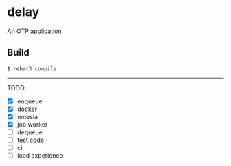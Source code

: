 delay
=====

An OTP application

Build
-----

    $ rebar3 compile

----
TODO:
- [x] enqueue
- [x] docker
- [x] mnesia
- [x] job worker
- [ ] dequeue
- [ ] test code
- [ ] ci
- [ ] load experience
